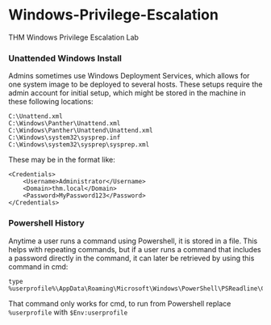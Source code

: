 # Windows-Privilege-Escalation
THM Windows Privilege Escalation Lab



### Unattended Windows Install
Admins sometimes use Windows Deployment Services, which allows for one system image to be deployed to several hosts.
These setups require the admin account for initial setup, which might be stored in the machine in these following locations:

    C:\Unattend.xml
    C:\Windows\Panther\Unattend.xml
    C:\Windows\Panther\Unattend\Unattend.xml
    C:\Windows\system32\sysprep.inf
    C:\Windows\system32\sysprep\sysprep.xml

These may be in the format like:

    <Credentials>
        <Username>Administrator</Username>
        <Domain>thm.local</Domain>
        <Password>MyPassword123</Password>
    </Credentials>


### Powershell History

Anytime a user runs a command using Powershell, it is stored in a file. This helps with repeating commands, but if a user runs a command that includes a password directly in the command, it can later be retrieved by using this command in cmd:

    type %userprofile%\AppData\Roaming\Microsoft\Windows\PowerShell\PSReadline\ConsoleHost_history.txt

That command only works for cmd, to run from Powershell replace `%userprofile` with `$Env:userprofile`
